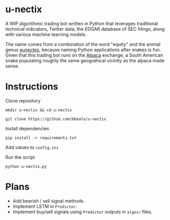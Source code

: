# u-nectix

A WIP algorithmic trading bot written in Python that leverages traditional technical indicators, Twitter data, the EDGAR database of SEC filings, along with various machine learning models.

The name comes from a combination of the word "equity" and the animal genus [eunectes](https://en.wikipedia.org/wiki/Eunectes), because naming Python applications after snakes is fun. Given that this trading bot runs on the [Alpaca](https://alpaca.markets/) exchange, a South American snake populating roughly the same geograhical vicinity as the alpaca made sense.

# Instructions

Clone repository

`mkdir u-nectix && cd u-nectix`

`git clone https://github.com/bbeale/u-nectix`

Install dependencies

`pip install -r requirements.txt`

Add values to `config.ini`

Run the script

`python u-nectix.py`   


# Plans
- Add bearish / sell signal methods.
- Implement LSTM in `Predictor`.
- Implement buy/sell signals using `Predictor` outputs in `algos/` files.